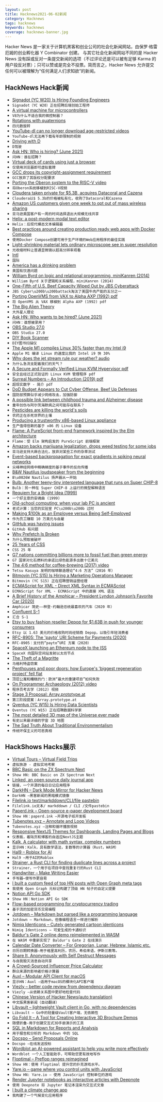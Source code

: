 ```yaml
---
layout: post
title: Hacknews2021-06-02新闻
category: Hacknews
tags: hacknews
keywords: hacknews
coverage: hacknews-banner.jpg
---
```


Hacker News 是一家关于计算机黑客和创业公司的社会化新闻网站，由保罗·格雷厄姆的创业孵化器 Y Combinator 创建。
与其它社会化新闻网站不同的是 Hacker News 没有踩或反对一条提交新闻的选项（不过评论还是可以被有足够 Karma 的用户投反对票）；只可以赞或是完全不投票。简而言之，Hacker News 允许提交任何可以被理解为“任何满足人们求知欲”的新闻。

## HackNews Hack新闻


- [Signadot (YC W20) Is Hiring Founding Engineers](https://www.workatastartup.com/jobs/42298)
- `Signadot（YC W20）正在招聘后端创始工程师`
- [A virtual machine for microcontrollers](https://blog.toit.io/why-doesnt-v8-fit-on-my-microcontroller-71dc6e2d8f5c)
- `V8为什么不适合我的微控制器？`
- [Rotations with quaternions](https://imadr.github.io/rotations-with-quaternions/)
- `四元数旋转`
- [YouTube-dl can no longer download age-restricted videos](https://github.com/ytdl-org/youtube-dl/issues/28578)
- `YouTube-dl无法再下载有年龄限制的视频`
- [Driving with D](https://dlang.org/blog/2021/06/01/driving-with-d/)
- `D驾驶`
- [Ask HN: Who is hiring? (June 2021)](item?id=27355392)
- `问HN：谁在招聘？ `
- [Virtual deck of cards using just a browser](https://playingcards.io/)
- `仅使用浏览器即可虚拟套牌`
- [GCC drops its copyright-assignment requirement](https://lwn.net/Articles/857791/)
- `GCC放弃了其版权分配要求`
- [Porting the Oberon system to the RISC-V video](https://www.youtube.com/watch?v=gpGgeXHZr0M&t=21420s)
- `将Oberon系统移植到RISC-V视频`
- [Cloudera taken private for $5.3B, acquires Datacoral and Cazena](https://blog.cloudera.com/turning-the-page/)
- `Cloudera以$ 5.3b的价格被私有化，收购了Datacoral和Cazena`
- [Amazon US customers given one week to opt out of mass wireless sharing](https://www.theguardian.com/technology/2021/jun/01/amazon-us-customers-given-one-week-to-opt-out-of-mass-wireless-sharing)
- `亚马逊美国客户有一周的时间选择退出大规模无线共享`
- [Helix: a post-modern modal text editor](https://helix-editor.com/)
- `Helix：后现代模态文本编辑器`
- [Best practices around creating production ready web apps with Docker Compose](https://nickjanetakis.com/blog/best-practices-around-production-ready-web-apps-with-docker-compose)
- `使用Docker Compose创建可用于生产环境的Web应用程序的最佳实践`
- [Light-shrinking material lets ordinary microscope see in super resolution](https://phys.org/news/2021-06-light-shrinking-material-ordinary-microscope-super.html)
- `光收缩材料让普通显微镜以超高分辨率观看`
- [Intl](https://developer.mozilla.org/en-US/docs/Web/JavaScript/Reference/Global_Objects/Intl)
- `国际`
- [America has a drinking problem](https://www.theatlantic.com/magazine/archive/2021/07/america-drinking-alone-problem/619017/)
- `美国有饮酒问题`
- [William Byrd on logic and relational programming, miniKanren (2014)](https://www.infoq.com/interviews/byrd-relational-programming-minikanren/)
- `William Byrd 关于逻辑和关系编程，miniKanren (2014)`
- [One-Fifth of U.S. Beef Capacity Wiped Out by JBS Cyberattack](https://www.bloomberg.com/news/articles/2021-05-31/meat-is-latest-cyber-victim-as-hackers-hit-top-supplier-jbs)
- `JBS Cyber\u200b\u200battack淘汰了美国牛肉产能的五分之一`
- [Porting OpenVMS from VAX to Alpha AXP (1992) pdf](https://www.hpl.hp.com/hpjournal/dtj/vol4num4/vol4num4art7.pdf)
- `将 OpenVMS 从 VAX 移植到 Alpha AXP (1992) pdf`
- [The Big Alien Theory](http://thebigalientheory.com/)
- `大外星人理论`
- [Ask HN: Who wants to be hired? (June 2021)](item?id=27355390)
- `问HN：谁想被录用？ `
- [OBS Studio 27.0](https://github.com/obsproject/obs-studio/releases/tag/27.0.0)
- `OBS Studio 27.0`
- [DIY Book Scanner](https://www.diybookscanner.org/)
- `DIY图书扫描仪`
- [The Apple M1 compiles Linux 30% faster than my Intel i9](https://www.jeffgeerling.com/blog/2021/apple-m1-compiles-linux-30-faster-my-intel-i9)
- `Apple M1 编译 Linux 的速度比我的 Intel i9 快 30%`
- [Why does the jet stream rule our weather? audio](https://www.bbc.co.uk/programmes/p067lplj)
- `为什么急流支配着我们的天气？`
- [A Secure and Formally Verified Linux KVM Hypervisor pdf](http://nieh.net/pubs/ieeesp2021_kvm.pdf)
- `安全且经过正式验证的 Linux KVM 管理程序 pdf`
- [Surreal Numbers – An Introduction (2019) pdf](https://www.tondering.dk/download/sur16.pdf)
- `超现实数字 - 简介 pdf`
- [DoD Budget Appears to Cut Cyber Offense, Beef Up Defenses](https://breakingdefense.com/2021/06/dod-budget-appears-to-cut-cyber-offense-beef-up-defenses/)
- `国防部预算似乎减少网络攻击，加强防御`
- [A possible link between childhood trauma and Alzheimer disease](https://padiracinnovation.org/News/2021/06/a-possible-link-between-childhood-trauma-and-alzheimer-disease)
- `童年创伤与阿尔茨海默病之间可能存在联系？`
- [Pesticides are killing the world's soils](https://www.scientificamerican.com/article/pesticides-are-killing-the-worlds-soils/)
- `农药正在杀死世界的土壤`
- [Producing a trustworthy x86-based Linux appliance](https://mjg59.dreamwidth.org/57199.html)
- `生产值得信赖的基于 x86 的 Linux 设备`
- [Flame: A PureScript front-end framework inspired by the Elm architecture](https://github.com/easafe/purescript-flame)
- `Flame：受 Elm 架构启发的 PureScript 前端框架`
- [Amazon backs marijuana legalization, drops weed testing for some jobs](https://www.reuters.com/technology/amazon-backs-marijuana-legalization-drops-weed-testing-some-jobs-2021-06-02/)
- `亚马逊支持大麻合法化，放弃对某些工作的杂草测试`
- [Event-based backpropagation for exact gradients in spiking neural networks](https://arxiv.org/abs/2009.08378)
- `尖峰神经网络中精确梯度的基于事件的反向传播`
- [B&W Nautilus loudspeaker from the beginning](https://www.bowerswilkins.com/blog/products/history-of-nautilus)
- `B\u0026W Nautilus 扬声器从一开始`
- [Bulb: Another teeny-tiny interpreted language that runs on Super CHIP-8](https://internet-janitor.itch.io/bulb)
- `Bulb：另一种在 Super CHIP-8 上运行的微型解释语言`
- [Requiem for a Bright Idea (1999)](https://www.forbes.com/forbes/1999/1101/6411390a.html)
- `一个好主意的安魂曲 (1999)`
- [Old-school computing: when your lab PC is ancient](https://www.nature.com/articles/d41586-021-01431-y)
- `老式计算：当您的实验室 PC\u200b\u200b 过时`
- [Making $100k as an Employee versus Being Self-Employed](https://calebporzio.com/making-100k-as-an-employee-versus-being-self-employed)
- `作为员工赚取 10 万美元与自雇`
- [GitHub was having issues](https://www.githubstatus.com/incidents/76nv9h8pmkv4)
- `GitHub 有问题`
- [Why Prefetch Is Broken](https://www.jefftk.com/p/why-prefetch-is-broken)
- `为什么预取被破坏`
- [25 Years of CSS](https://meyerweb.com/eric/thoughts/2021/05/25/25-years-of-css/)
- `CSS 25 年`
- [G7 nations committing billions more to fossil fuel than green energy](https://www.theguardian.com/world/2021/jun/02/g7-nations-committing-billions-more-to-fossil-fuel-than-green-energy)
- `G7 国家对化石燃料的承诺比绿色能源多出数十亿美元`
- [The 4:6 method for coffee-brewing (2017) video](https://www.youtube.com/watch?v=wmCW8xSWGZY)
- `Tetsu Kasuya 发明的咖啡酿造理论“4:6 方法”（2016 年）`
- [Bitmovin (YC S15) Is Hiring a Marketing Operations Manager](https://bitmovin.com/careers/5260518002/?gh_jid=5260518002)
- `Bitmovin (YC S15) 正在招聘营销运营经理`
- [ECMAScript for XML - Direct XML Syntax in ECMAScript](https://en.wikipedia.org/wiki/ECMAScript_for_XML)
- `ECMAScript for XML - ECMAScript 中的直接 XML 语法`
- [A Brief History of the Amphicar – President Lyndon Johnson’s Favorite Car (2020)](https://silodrome.com/amphicar-history/)
- `Amphicar 简史——林登·约翰逊总统最喜欢的汽车（2020 年）`
- [Confluent S-1](https://www.sec.gov/Archives/edgar/data/0001699838/000119312521178773/d63025ds1.htm)
- `汇合 S-1`
- [Etsy to buy fashion reseller Depop for $1.63B in push for younger consumers](https://www.reuters.com/business/etsy-buy-gen-z-focused-fashion-marketplace-depop-163-billion-2021-06-02/)
- `Etsy 以 1.63 美元的价格收购时尚经销商 Depop，以吸引年轻消费者`
- [RFC-8905: The 'payto' URI Scheme for Payments (2020)](https://datatracker.ietf.org/doc/html/rfc8905)
- `RFC-8905：支付的“payto”URI 方案（2020）`
- [SpaceX launching an Ethereum node to the ISS](https://www.sciencetimes.com/articles/31489/20210601/spacex-to-deploy-first-ethereum-node-to-iss-in-collaboration-with-spacechain.htm)
- `SpaceX 向国际空间站发射以太坊节点`
- [The Theft of a Magritte](https://www.vanityfair.com/style/2021/05/did-paying-a-ransom-for-a-stolen-magritte-painting-inadvertently-fund-terrorism)
- `马格利特盗窃案`
- [Penthouses and poor doors: how Europe's 'biggest regeneration project' fell flat](https://www.theguardian.com/artanddesign/2021/feb/02/penthouses-poor-doors-nine-elms-battersea-london-luxury-housing-development)
- `顶层公寓和糟糕的门：欧洲“最大的重建项目”如何失败`
- [On Programmer Archaeology (2012) video](https://vimeo.com/47364930)
- `程序员考古学 (2012) 视频`
- [Stage 3 Proposal: Array.prototype.at](https://tc39.es/proposal-relative-indexing-method/)
- `第三阶段提案：Array.prototype.at`
- [Qventus (YC W15) Is Hiring Data Scientists](https://www.ycombinator.com/companies/qventus/jobs/nHDNaun-data-scientist)
- `Qventus (YC W15) 正在招聘数据科学家`
- [The most detailed 3D map of the Universe ever made](https://www.nature.com/articles/d41586-021-01466-1)
- `有史以来最详细的宇宙 3D 地图`
- [The Sad Truth About Traditional Environmentalism](https://quillette.com/2021/05/31/the-sad-truth-about-traditional-environmentalism/)
- `传统环保主义的可悲真相`


## HackShows Hacks展示

- [ Virtual Tours – Virtual Field Trips](https://gez.la)
- `虚拟旅游 - 虚拟实地考察`
- [ BBC Basic on the ZX Spectrum Next](http://www.breakintoprogram.co.uk/projects/spectrum-next-projects/bbc-basic-for-the-spectrum-next-introduction)
- `Show HN: BBC Basic on ZX Spectrum Next`
- [ Linked, an open source daily journal app](https://github.com/muc-dev/linked)
- `链接，一个开源的每日日记应用程序`
- [ DarkHN – Dark Mode Mirror for Hacker News](https://darkhn.herokuapp.com/)
- `DarkHN –黑客新闻的黑暗模式镜像`
- [ Filelink.io text/markddown/CLI/file pastebin](https://filelink.io)
- `Filelink.io文本/ markddown / CLI /文件pastebin`
- [ Paperd.ink – Open-source e-paper development board](https://paperd.ink)
- `Show HN：paperd.ink –开源电子纸开发板`
- [ Tubenotes.xyz – Annotate and Loop Videos](https://tubenotes.xyz/)
- `Tubenotes.xyz –注释和循环播放视频`
- [ Responsive NextJS Themes for Dashboards, Landing Pages and Blogs](https://creativedesignsguru.com/category/nextjs/)
- `仪表板，着陆页和博客的自适应NextJS主题`
- [ Kalk, A calculator with math syntax, complex numbers](https://kalk.strct.net)
- `显示HN：Kalk，具有数学语法，复数等的计算器（Rust，WASM）`
- [ Hal9 – Roblox for AI](https://hal9.ai/)
- `Hal9 –用于AI的Roblox`
- [ Strainer, a Rust CLI for finding duplicate lines across a project](https://github.com/brundonsmith/strainer)
- `Strainer，一个用于在项目中查找重复行的Rust CLI`
- [ Handwriter – Make Writing Easier](https://github.com/sherlockdoyle/Handwriter)
- `手写器–使写作更容易`
- [ I built a custom feed of top HN posts with Open Graph meta tags](https://www.presbot.com/feed/)
- `我使用 Open Graph 元标记构建了顶级 HN 帖子的自定义提要`
- [ Notion API Go SDK](https://github.com/jomei/notionapi)
- `Show HN：Notion API Go SDK`
- [ Flow-based programming for cryptocurrency trading](https://mirotomi.com/flow)
- `基于流的加密货币交易编程`
- [ Jotdown – Markdown but parsed like a programming language](https://jotdown.online/)
- `Jotdown – Markdown，但像编程语言一样进行解析`
- [ Nimiq Identicons – Cutely generated cartoon identicons](https://github.com/nimiq/identicons)
- `Nimiq Identicons – 可爱生成的卡通标识`
- [ Baldur's Gate 2 online demo reimplemented in WASM](https://personal-1094.web.app/gemrb.html)
- `在 WASM 中重新实现了 Baldur's Gate 2 在线演示`
- [ Calendar Date Converter – For Gregorian, Lunar, Hebrew, Islamic etc.](https://stephenweixu.github.io/calendar-converter)
- `日历日期转换器–用于格里高利历，农历，希伯来语，伊斯兰教等。`
- [ Share It, Anonymously with Self Destruct Messages](https://www.pastenow.me/create)
- `与自我毁灭消息自动共享`
- [ A Crowd-Sourced Influencer Price Calculator](https://collabstr.com/influencer-price-calculator)
- `群众来源的影响者价格计算器`
- [ Auxl – Modular API Client for macOS](https://auxl.io)
- `显示HN：Auxl –适用于macOS的模块化API客户端`
- [ Viezly – better code review from dependency diagram](https://viezly.com/)
- `Viezly –从依赖关系图中更好地检查代码`
- [ Chinese Version of Hacker News(auto translation)](https://news.zhanyichu.cn)
- `中文版黑客新闻（自动翻译）`
- [ Libvault – lightweight Vault client in Go, with no dependencies](https://github.com/canidam/libvault)
- `Libvault – Go中的轻量级Vault客户端，无依赖性`
- [ Go Fold It – A Tool for Creating Interactive 3D Brochure Demos](http://gofoldit.com/demo)
- `随便折叠-用于创建交互式3D手册演示的工具`
- [ SQL in Markdown for Reports and Analysis](https://www.evidence.dev)
- `用于报告和分析的 Markdown 中的 SQL`
- [ Docspo – Send Proposals Online](https://app.docspo.com/createDocument)
- `Docspo –在线发送投标`
- [ Wordblot an AI-powered assistant to help you write more effectively](https://wordblot.ai)
- `Wordblot 一个人工智能助手，可帮助您更有效地写作`
- [ Floptimal – Preflop ranges reimagined](https://floptimal.com)
- `Show HN：使用 Floptimal 提升您的扑克游戏水平。`
- [ Yare.io – game where you control units with JavaScript](https://yare.io)
- `Show HN: Yare.io – 使用 JavaScript 控制单位的游戏`
- [ Render Jupyter notebooks as interactive articles with Deepnote](https://deepnote.com/viewer)
- `使用 Deepnote 将 Jupyter 笔记本渲染为交互式文章`
- [ I built a climate change app](https://changeit.app/)
- `我构建了一个气候变化应用程序`

